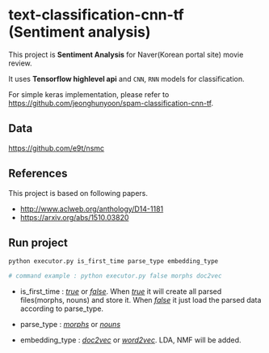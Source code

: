 # text-classification-cnn-tf (Sentiment analysis)

This project is **Sentiment Analysis** for Naver(Korean portal site) movie review.

It uses **Tensorflow highlevel api** and `CNN`, `RNN` models for classification.

For simple keras implementation, please refer to 
https://github.com/jeonghunyoon/spam-classification-cnn-tf.



## Data
https://github.com/e9t/nsmc


## References
This project is based on following papers.
- http://www.aclweb.org/anthology/D14-1181
- https://arxiv.org/abs/1510.03820


## Run project
```python
python executor.py is_first_time parse_type embedding_type

# command example : python executor.py false morphs doc2vec
```
- is_first_time : <U>*true*</U> or <U>*false*</U>. When <U>*true*</U> it will create all parsed files(morphs, nouns) 
and store it. When <U>*false*</U> it just load the parsed data according to parse_type.

- parse_type : <U>*morphs*</U> or <U>*nouns*</U>

- embedding_type : <U>*doc2vec*</U> or <U>*word2vec*</U>. LDA, NMF will be added.
